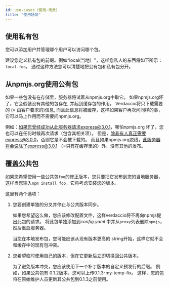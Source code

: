 ```yaml
---
id: use-cases（使用-场景）
title: "使用场景"
---
```

## 使用私有包

您可以添加用户并管理哪个用户可以访问哪个包。

建议您定义私有包的前缀。例如“local(当地）"，这样您私人的东西将如下所示：`local-foo`。 通过这种方法您可以清楚地把公有包和私有包分开。

## 从npmjs.org使用公有包

如果一些包没有在存储里，服务器将试着从npmjs.org中取它。 如果npmjs.org坏了，它会假装没有其他的包存在, 并起到缓存包的作用。 Verdaccio将只下载需要的 (= 由客户要求的)信息, 而且此信息将被缓存，这样如果客户再次问同样的事，它可以马上作用而不需要问npmjs.org。

例如：如果您曾经成功从此服务器请求express@3.0.1，哪怕npmjs.org 坏了，您也可以在任何时候再次请求（包含其相关项）。 但是，除非有人真正需要express@3.0.0，否则它是不会被下载的。 而且如果npmjs.org脱线，此服务器将会说除了express@3.0.1 （=只有在缓存里的）外，没有其他的发布。

## 覆盖公共包

如果您希望使用一些公共包`foo`的修正版本，您只要把它发布到您的当地服务器，这样当您输入`npm install foo`，它将考虑安装您的版本。

这里有两个选项：

1. 您要创建单独的分叉并停止与公共版本同步。
    
    如果您希望这么做，您应该修改配置文件，这样verdaccio将不再向npmjs提出此包的请求。 将此包单独添加到*config.yaml* 中并从`proxy`列表删除`npmjs`，然后重启服务器。
    
    当您在本地发布包，您可能应该从现有版本更高的 string开始，这样它就不会和缓存中的现有包冲突。

2. 您希望临时使用自己的版本，但在它更新后立即切换回公共版本。
    
    为了避免版本冲突，您应该使用下一个补丁版本的自定义预发行的后缀。 例如，如果公共包有 0.1.2版本，您可以上传0.1.3-my-temp-fix。 这样，您的包将在原始维护人员更新其公共包到0.1.3之前使用。